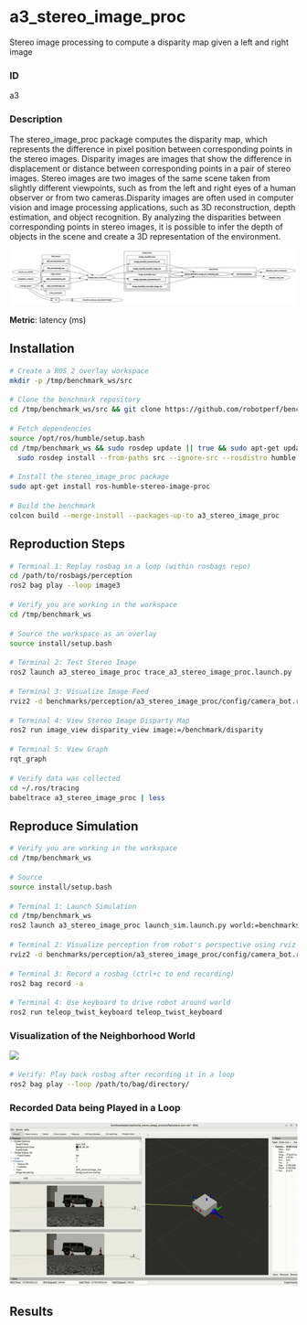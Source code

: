 # a3_stereo_image_proc

Stereo image processing to compute a disparity map given a left and right image

### ID

a3

### Description

The stereo_image_proc package computes the disparity map, which represents the difference in pixel position between corresponding points in the stereo images. Disparity images are images that show the difference in displacement or distance between corresponding points in a pair of stereo images. Stereo images are two images of the same scene taken from slightly different viewpoints, such as from the left and right eyes of a human observer or from two cameras.Disparity images are often used in computer vision and image processing applications, such as 3D reconstruction, depth estimation, and object recognition. By analyzing the disparities between corresponding points in stereo images, it is possible to infer the depth of objects in the scene and create a 3D representation of the environment.

![](imgs/a3_stereo_image_proc_graph.png)

**Metric**: latency (ms)

## Installation
```bash
# Create a ROS 2 overlay workspace
mkdir -p /tmp/benchmark_ws/src

# Clone the benchmark repository
cd /tmp/benchmark_ws/src && git clone https://github.com/robotperf/benchmarks

# Fetch dependencies
source /opt/ros/humble/setup.bash
cd /tmp/benchmark_ws && sudo rosdep update || true && sudo apt-get update &&
  sudo rosdep install --from-paths src --ignore-src --rosdistro humble -y

# Install the stereo_image_proc package
sudo apt-get install ros-humble-stereo-image-proc

# Build the benchmark
colcon build --merge-install --packages-up-to a3_stereo_image_proc
```

## Reproduction Steps

```bash
# Terminal 1: Replay rosbag in a loop (within rosbags repo)
cd /path/to/rosbags/perception
ros2 bag play --loop image3

# Verify you are working in the workspace
cd /tmp/benchmark_ws

# Source the workspace as an overlay
source install/setup.bash

# Terminal 2: Test Stereo Image
ros2 launch a3_stereo_image_proc trace_a3_stereo_image_proc.launch.py

# Terminal 3: Visualize Image Feed
rviz2 -d benchmarks/perception/a3_stereo_image_proc/config/camera_bot.rviz

# Terminal 4: View Stereo Image Disparty Map
ros2 run image_view disparity_view image:=/benchmark/disparity

# Terminal 5: View Graph
rqt_graph

# Verify data was collected
cd ~/.ros/tracing
babeltrace a3_stereo_image_proc | less
```

## Reproduce Simulation
```bash
# Verify you are working in the workspace
cd /tmp/benchmark_ws

# Source
source install/setup.bash

# Terminal 1: Launch Simulation
cd /tmp/benchmark_ws 
ros2 launch a3_stereo_image_proc launch_sim.launch.py world:=benchmarks/perception/a3_stereo_image_proc/worlds/neighborhood.world

# Terminal 2: Visualize perception from robot's perspective using rviz
rviz2 -d benchmarks/perception/a3_stereo_image_proc/config/camera_bot.rviz

# Terminal 3: Record a rosbag (ctrl+c to end recording)
ros2 bag record -a

# Terminal 4: Use keyboard to drive robot around world
ros2 run teleop_twist_keyboard teleop_twist_keyboard
```

### Visualization of the Neighborhood World
![](imgs/neighborhood_world.png)

```bash
# Verify: Play back rosbag after recording it in a loop
ros2 bag play --loop /path/to/bag/directory/
```

### Recorded Data being Played in a Loop
![](imgs/recorded_rosbag_rviz.gif)

## Results


